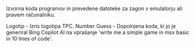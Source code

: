Izvorna koda programov in prevedene datoteke za zagon v emulatorju ali pravem računalniku.<br />

Logotip - Izris logotipa TPC.
Number Guess - Dopolnjena koda, ki jo je generiral Bing Copilot AI na vprašanje 'write me a simple game in msx basic in 10 lines of code'.
